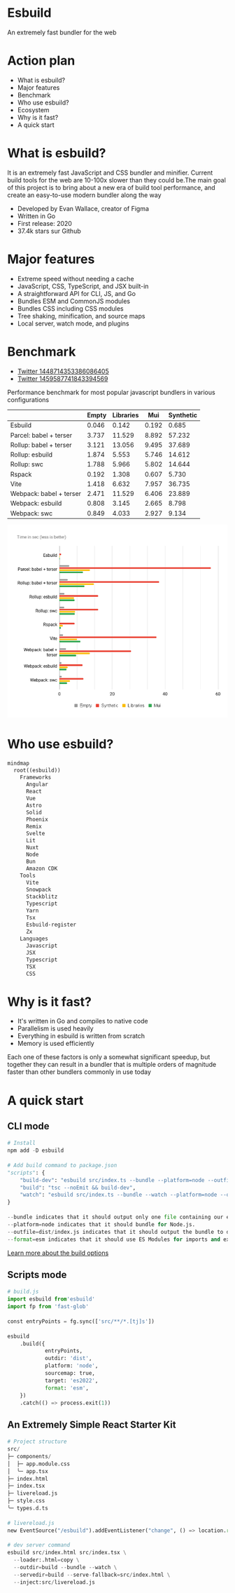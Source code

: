 # Esbuild
An extremely fast bundler for the web

# Action plan
- What is esbuild?
- Major features
- Benchmark
- Who use esbuild?
- Ecosystem
- Why is it fast?
- A quick start


# What is esbuild?

It is an extremely fast JavaScript and CSS bundler and minifier. Current build tools for the web are 10-100x slower than they could be.The main goal of this project is to bring about a new era of build tool performance, and create an easy-to-use modern bundler along the way

- Developed by Evan Wallace, creator of Figma
- Written in Go
- First release: 2020
- 37.4k stars sur Github

# Major features

- Extreme speed without needing a cache
- JavaScript, CSS, TypeScript, and JSX built-in
- A straightforward API for CLI, JS, and Go
- Bundles ESM and CommonJS modules
- Bundles CSS including CSS modules
- Tree shaking, minification, and source maps
- Local server, watch mode, and plugins

# Benchmark

- [Twitter 1448714353386086405](https://twitter.com/evanwallace/status/1448714353386086405)
- [Twitter 1459587741843394569](https://twitter.com/evanwallace/status/1459587741843394569)

Performance benchmark for most popular javascript bundlers in various configurations

|                         | **Empty** | **Libraries** | **Mui** | Synthetic     |
|-------------------------|-----------|---------------|---------|---------------|
| Esbuild                 | 0.046     | 0.142         | 0.192   | 0.685         |
| Parcel: babel + terser  | 3.737     | 11.529        | 8.892   | 57.232        |
| Rollup: babel + terser  | 3.121     | 13.056        | 9.495   | 37.689        |
| Rollup: esbuild         | 1.874     | 5.553         | 5.746   | 14.612        |
| Rollup: swc             | 1.788     | 5.966         | 5.802   | 14.644        |
| Rspack                  | 0.192     | 1.308         | 0.607   | 5.730         |
| Vite                    | 1.418     | 6.632         | 7.957   | 36.735        |
| Webpack: babel + terser | 2.471     | 11.529        | 6.406   | 23.889        |
| Webpack: esbuild        | 0.808     | 3.145         | 2.665   | 8.798         |
| Webpack: swc            | 0.849     | 4.033         | 2.927   | 9.134         |

<img src="public/build-time.png" alt="Build time" loading="lazy">

# Who use esbuild?

```mermaid { theme: 'forest'}
mindmap
  root((esbuild))
    Frameworks
      Angular
      React
      Vue
      Astro
      Solid
      Phoenix
      Remix
      Svelte
      Lit
      Nuxt
      Node
      Bun
      Amazon CDK
    Tools
      Vite
      Snowpack
      Stackblitz
      Typescript
      Yarn
      Tsx
      Esbuild-register
      Zx
    Languages
      Javascript
      JSX
      Typescript
      TSX
      CSS
```

# Why is it fast?

- It's written in Go and compiles to native code
- Parallelism is used heavily
- Everything in esbuild is written from scratch
- Memory is used efficiently

Each one of these factors is only a somewhat significant speedup,
but together they can result in a bundler that is multiple orders of magnitude faster than other bundlers commonly in use today


# A quick start

## CLI mode

```py
# Install
npm add -D esbuild

# Add build command to package.json
"scripts": {
    "build-dev": "esbuild src/index.ts --bundle --platform=node --outfile=dist/index.js --format=esm --target=es2022",
    "build": "tsc --noEmit && build-dev",
    "watch": "esbuild src/index.ts --bundle --watch --platform=node --outfile=dist/index.js --format=esm --target=es2022"
}

--bundle indicates that it should output only one file containing our entire bundle.
--platform=node indicates that it should bundle for Node.js.
--outfile=dist/index.js indicates that it should output the bundle to dist/index.js.
--format=esm indicates that it should use ES Modules for imports and exports.
```

[Learn more about the build options](https://esbuild.github.io/api/#build)

## Scripts mode

```py
# build.js
import esbuild from'esbuild'
import fp from 'fast-glob'

const entryPoints = fg.sync(['src/**/*.[tj]s'])

esbuild
    .build({
            entryPoints,
            outdir: 'dist',
            platform: 'node',
            sourcemap: true,
            target: 'es2022',
            format: 'esm',
    })
    .catch(() => process.exit(1))

```
## An Extremely Simple React Starter Kit

```py
# Project structure
src/
├─ components/
│  ├─ app.module.css
│  ╰─ app.tsx
├─ index.html
├─ index.tsx
├─ livereload.js
├─ style.css
╰─ types.d.ts

# livereload.js
new EventSource("/esbuild").addEventListener("change", () => location.reload());

# dev server command
esbuild src/index.html src/index.tsx \
  --loader:.html=copy \
  --outdir=build --bundle --watch \
  --servedir=build --serve-fallback=src/index.html \
  --inject:src/livereload.js
```
